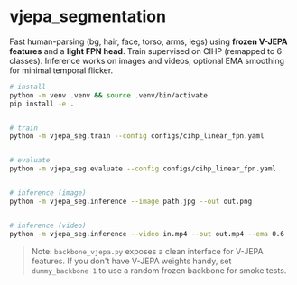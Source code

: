 # vjepa_segmentation

Fast human-parsing (bg, hair, face, torso, arms, legs) using **frozen V-JEPA features** and a **light FPN head**.
Train supervised on CIHP (remapped to 6 classes).
Inference works on images and videos; optional EMA smoothing for minimal temporal flicker.


```bash
# install
python -m venv .venv && source .venv/bin/activate
pip install -e .


# train
python -m vjepa_seg.train --config configs/cihp_linear_fpn.yaml


# evaluate
python -m vjepa_seg.evaluate --config configs/cihp_linear_fpn.yaml


# inference (image)
python -m vjepa_seg.inference --image path.jpg --out out.png


# inference (video)
python -m vjepa_seg.inference --video in.mp4 --out out.mp4 --ema 0.6
```


> Note: `backbone_vjepa.py` exposes a clean interface for V-JEPA features. If you don't have V-JEPA weights handy, set `--dummy_backbone 1` to use a random frozen backbone for smoke tests.
